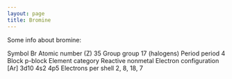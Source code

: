 ```yaml
---
layout: page
title: Bromine
---
```


Some info about bromine:

Symbol  Br
Atomic number (Z)	35
Group	group 17 (halogens)
Period	period 4
Block	p-block
Element category	  Reactive nonmetal
Electron configuration	[Ar] 3d10 4s2 4p5
Electrons per shell 2, 8, 18, 7